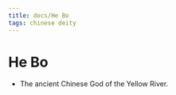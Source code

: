 ```yaml
---
title: docs/He Bo
tags: chinese deity
---
```


# He Bo
- The ancient Chinese God of the Yellow River.